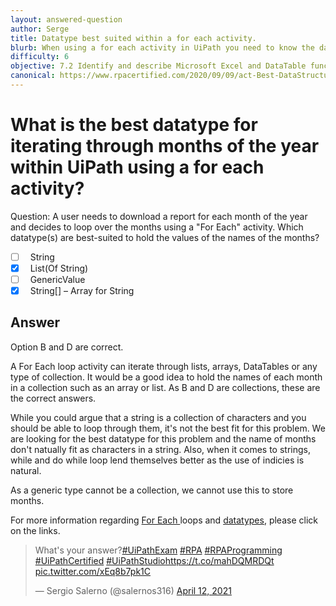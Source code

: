 ```yaml
---
layout: answered-question
author: Serge
title: Datatype best suited within a for each activity.
blurb: When using a for each activity in UiPath you need to know the datatypes that it can handle and which suits a particular problem.
difficulty: 6
objective: 7.2 Identify and describe Microsoft Excel and DataTable functions, and how Excel activities are used for data manipulation
canonical: https://www.rpacertified.com/2020/09/09/act-Best-DataStructure-for-report.html
---
```


<h1>What is the best datatype for iterating through months of the year within UiPath using a for each activity?</h1>

Question:  A user needs to download a report for each month of the year and decides to loop over the months using a "For Each" activity. Which datatype(s) are best-suited to hold the values of the names of the months?

 - [ ] &nbsp;  String
 - [X] &nbsp;  List(Of String)
 - [ ] &nbsp;  GenericValue
 - [X] &nbsp;  String[] – Array for String

## Answer

Option B and D are correct.

A For Each loop activity can iterate through lists, arrays, DataTables or any type of collection. It would be a good idea to hold the names of each month in a collection such as an array or list. As B and D are collections, these are the correct answers.

While you could argue that a string is a collection of characters and you should be able to loop through them, it's not the best fit for this problem. We are looking for the best datatype for this problem and the name of months don't natually fit as characters in a string. Also, when it comes to strings, while and do while loop lend themselves better as the use of indicies is natural.

As a generic type cannot be a collection, we cannot use this to store months.

For more information regarding <a href="https://docs.uipath.com/studio/docs/the-for-each-activity">For Each </a>loops and <a href="https://docs.uipath.com/studio/docs/types-of-variables">datatypes</a>, please click on the links.

<blockquote class="twitter-tweet"><p lang="en" dir="ltr">What&#39;s your answer?<a href="https://twitter.com/hashtag/UiPathExam?src=hash&amp;ref_src=twsrc%5Etfw">#UiPathExam</a> <a href="https://twitter.com/hashtag/RPA?src=hash&amp;ref_src=twsrc%5Etfw">#RPA</a> <a href="https://twitter.com/hashtag/RPAProgramming?src=hash&amp;ref_src=twsrc%5Etfw">#RPAProgramming</a> <a href="https://twitter.com/hashtag/UiPathCertified?src=hash&amp;ref_src=twsrc%5Etfw">#UiPathCertified</a> <a href="https://twitter.com/hashtag/UiPathStudio?src=hash&amp;ref_src=twsrc%5Etfw">#UiPathStudio</a><a href="https://t.co/mahDQMRDQt">https://t.co/mahDQMRDQt</a> <a href="https://t.co/xEq8b7pk1C">pic.twitter.com/xEq8b7pk1C</a></p>&mdash; Sergio Salerno (@salernos316) <a href="https://twitter.com/salernos316/status/1381561191407964160?ref_src=twsrc%5Etfw">April 12, 2021</a></blockquote> <script async src="https://platform.twitter.com/widgets.js" charset="utf-8"></script>

